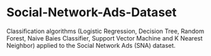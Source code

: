 # Social-Network-Ads-Dataset
Classification algorithms (Logistic Regression, Decision Tree, Random Forest, Naive Baies Classifier, Support Vector Machine and K Nearest Neighbor) applied to the Social Network Ads (SNA) dataset.
